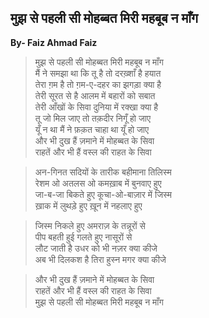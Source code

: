 ## मुझ से पहली सी मोहब्बत मिरी महबूब न माँग  
**By- Faiz Ahmad Faiz**  
  
> मुझ से पहली सी मोहब्बत मिरी महबूब न माँग  
मैं ने समझा था कि तू है तो दरख़्शाँ है हयात  
तेरा ग़म है तो ग़म-ए-दहर का झगड़ा क्या है  
तेरी सूरत से है आलम में बहारों को सबात  
तेरी आँखों के सिवा दुनिया में रक्खा क्या है  
तू जो मिल जाए तो तक़दीर निगूँ हो जाए  
यूँ न था मैं ने फ़क़त चाहा था यूँ हो जाए  
और भी दुख हैं ज़माने में मोहब्बत के सिवा  
राहतें और भी हैं वस्ल की राहत के सिवा  
  
> अन-गिनत सदियों के तारीक बहीमाना तिलिस्म  
रेशम ओ अतलस ओ कमख़ाब में बुनवाए हुए  
जा-ब-जा बिकते हुए कूचा-ओ-बाज़ार में जिस्म  
ख़ाक में लुथड़े हुए ख़ून में नहलाए हुए 
  
> जिस्म निकले हुए अमराज़ के तन्नूरों से  
पीप बहती हुई गलते हुए नासूरों से  
लौट जाती है उधर को भी नज़र क्या कीजे  
अब भी दिलकश है तिरा हुस्न मगर क्या कीजे  
  
> और भी दुख हैं ज़माने में मोहब्बत के सिवा  
राहतें और भी हैं वस्ल की राहत के सिवा  
मुझ से पहली सी मोहब्बत मिरी महबूब न माँग  
